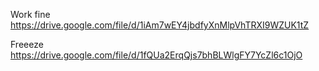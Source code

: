 Work fine 
https://drive.google.com/file/d/1iAm7wEY4jbdfyXnMlpVhTRXI9WZUK1tZ

Freeeze 
https://drive.google.com/file/d/1fQUa2ErqQjs7bhBLWlgFY7YcZl6c1OjO
